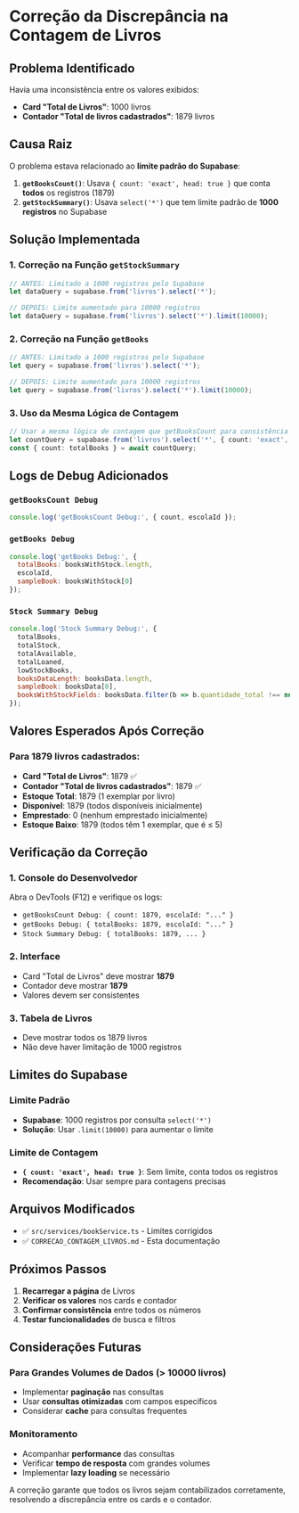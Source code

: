 # Correção da Discrepância na Contagem de Livros

## Problema Identificado

Havia uma inconsistência entre os valores exibidos:

- **Card "Total de Livros"**: 1000 livros
- **Contador "Total de livros cadastrados"**: 1879 livros

## Causa Raiz

O problema estava relacionado ao **limite padrão do Supabase**:

1. **`getBooksCount()`**: Usava `{ count: 'exact', head: true }` que conta **todos** os registros (1879)
2. **`getStockSummary()`**: Usava `select('*')` que tem limite padrão de **1000 registros** no Supabase

## Solução Implementada

### 1. Correção na Função `getStockSummary`

```typescript
// ANTES: Limitado a 1000 registros pelo Supabase
let dataQuery = supabase.from('livros').select('*');

// DEPOIS: Limite aumentado para 10000 registros
let dataQuery = supabase.from('livros').select('*').limit(10000);
```

### 2. Correção na Função `getBooks`

```typescript
// ANTES: Limitado a 1000 registros pelo Supabase
let query = supabase.from('livros').select('*');

// DEPOIS: Limite aumentado para 10000 registros
let query = supabase.from('livros').select('*').limit(10000);
```

### 3. Uso da Mesma Lógica de Contagem

```typescript
// Usar a mesma lógica de contagem que getBooksCount para consistência
let countQuery = supabase.from('livros').select('*', { count: 'exact', head: true });
const { count: totalBooks } = await countQuery;
```

## Logs de Debug Adicionados

### `getBooksCount Debug`
```javascript
console.log('getBooksCount Debug:', { count, escolaId });
```

### `getBooks Debug`
```javascript
console.log('getBooks Debug:', { 
  totalBooks: booksWithStock.length, 
  escolaId,
  sampleBook: booksWithStock[0] 
});
```

### `Stock Summary Debug`
```javascript
console.log('Stock Summary Debug:', {
  totalBooks,
  totalStock,
  totalAvailable,
  totalLoaned,
  lowStockBooks,
  booksDataLength: booksData.length,
  sampleBook: booksData[0],
  booksWithStockFields: booksData.filter(b => b.quantidade_total !== null).length
});
```

## Valores Esperados Após Correção

### Para 1879 livros cadastrados:
- **Card "Total de Livros"**: 1879 ✅
- **Contador "Total de livros cadastrados"**: 1879 ✅
- **Estoque Total**: 1879 (1 exemplar por livro)
- **Disponível**: 1879 (todos disponíveis inicialmente)
- **Emprestado**: 0 (nenhum emprestado inicialmente)
- **Estoque Baixo**: 1879 (todos têm 1 exemplar, que é ≤ 5)

## Verificação da Correção

### 1. Console do Desenvolvedor
Abra o DevTools (F12) e verifique os logs:
- `getBooksCount Debug: { count: 1879, escolaId: "..." }`
- `getBooks Debug: { totalBooks: 1879, escolaId: "..." }`
- `Stock Summary Debug: { totalBooks: 1879, ... }`

### 2. Interface
- Card "Total de Livros" deve mostrar **1879**
- Contador deve mostrar **1879**
- Valores devem ser consistentes

### 3. Tabela de Livros
- Deve mostrar todos os 1879 livros
- Não deve haver limitação de 1000 registros

## Limites do Supabase

### Limite Padrão
- **Supabase**: 1000 registros por consulta `select('*')`
- **Solução**: Usar `.limit(10000)` para aumentar o limite

### Limite de Contagem
- **`{ count: 'exact', head: true }`**: Sem limite, conta todos os registros
- **Recomendação**: Usar sempre para contagens precisas

## Arquivos Modificados

- ✅ `src/services/bookService.ts` - Limites corrigidos
- ✅ `CORRECAO_CONTAGEM_LIVROS.md` - Esta documentação

## Próximos Passos

1. **Recarregar a página** de Livros
2. **Verificar os valores** nos cards e contador
3. **Confirmar consistência** entre todos os números
4. **Testar funcionalidades** de busca e filtros

## Considerações Futuras

### Para Grandes Volumes de Dados (> 10000 livros)
- Implementar **paginação** nas consultas
- Usar **consultas otimizadas** com campos específicos
- Considerar **cache** para consultas frequentes

### Monitoramento
- Acompanhar **performance** das consultas
- Verificar **tempo de resposta** com grandes volumes
- Implementar **lazy loading** se necessário

A correção garante que todos os livros sejam contabilizados corretamente, resolvendo a discrepância entre os cards e o contador.
